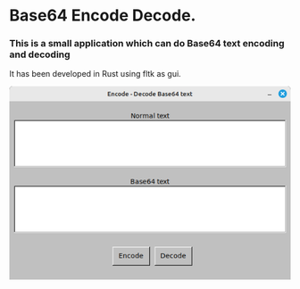 # Base64 Encode Decode.

### This is a small application which can do Base64 text encoding and decoding

It has been developed in Rust using fltk as gui.

![Sample3](screenshots/encode_decode.png)
